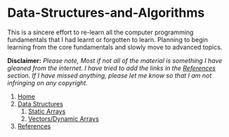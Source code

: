 # Data-Structures-and-Algorithms

This is a sincere effort to re-learn all the computer programming fundamentals that I had learnt or forgotten to learn. Planning to begin learning from the core fundamentals and slowly move to advanced topics.

**Disclaimer:** _Please note, Most if not all of the material is something I have gleaned from the internet. I have tried to add the links in the [References](https://github.com/vidhatha/Data-Structures-and-Algorithms/wiki/References) section. If I have missed anything, please let me know so that I am not infringing on any copyright._

1. [Home][home]
1. [Data Structures][datastructures]
   1. [Static Arrays][arrays]
   2. [Vectors/Dynamic Arrays][vectors]
1. [References][references]

[home]: https://github.com/vidhatha/Data-Structures-and-Algorithms/wiki
[datastructures]: https://github.com/vidhatha/Data-Structures-and-Algorithms/wiki/Data-Structures
[arrays]: https://github.com/vidhatha/Data-Structures-and-Algorithms/wiki/DS-:-Static-Arrays
[vectors]: https://github.com/vidhatha/Data-Structures-and-Algorithms/blob/master/Data%20Structures/stl_vector.md
[references]: https://github.com/vidhatha/Data-Structures-and-Algorithms/wiki/References
